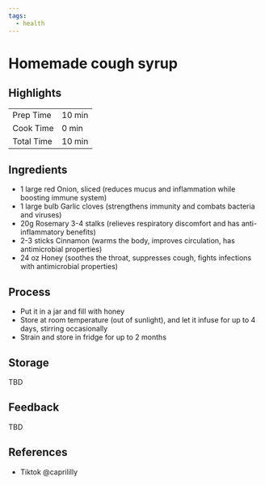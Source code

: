 ```yaml
---
tags:
  - health
---
```


# Homemade cough syrup

## Highlights

| | |
|----|-----|
| Prep Time             | 10 min    |
| Cook Time             | 0 min     |
| Total Time            | 10 min    |

## Ingredients

* 1 large red Onion, sliced (reduces mucus and inflammation while boosting immune system)
* 1 large bulb Garlic cloves (strengthens immunity and combats bacteria and viruses)
* 20g Rosemary 3-4 stalks (relieves respiratory discomfort and has anti-inflammatory benefits)
* 2-3 sticks Cinnamon (warms the body, improves circulation, has antimicrobial properties)
* 24 oz Honey (soothes the throat, suppresses cough, fights infections with antimicrobial properties)

## Process

* Put it in a jar and fill with honey
* Store at room temperature (out of sunlight), and let it infuse for up to 4 days, stirring occasionally
* Strain and store in fridge for up to 2 months

## Storage

TBD

## Feedback

TBD

## References

* Tiktok @caprililly
